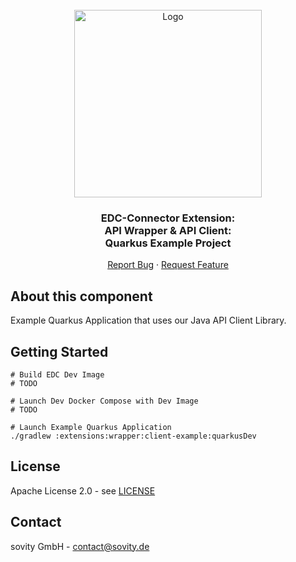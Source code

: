 <!-- PROJECT LOGO -->
<br />
<div align="center">
  <a href="https://github.com/sovity/edc-ui">
    <img src="https://raw.githubusercontent.com/sovity/edc-ui/main/src/assets/images/sovity_logo.svg" alt="Logo" width="300">
  </a>

<h3 align="center">EDC-Connector Extension:<br />API Wrapper &amp; API Client:<br />Quarkus Example Project</h3>

  <p align="center">
    <a href="https://github.com/sovity/edc-extensions/issues">Report Bug</a>
    ·
    <a href="https://github.com/sovity/edc-extensions/issues">Request Feature</a>
  </p>
</div>

## About this component

Example Quarkus Application that uses our Java API Client Library.

## Getting Started

```shell script
# Build EDC Dev Image
# TODO

# Launch Dev Docker Compose with Dev Image
# TODO

# Launch Example Quarkus Application
./gradlew :extensions:wrapper:client-example:quarkusDev
```

## License

Apache License 2.0 - see [LICENSE](../../LICENSE)

## Contact

sovity GmbH - contact@sovity.de 
